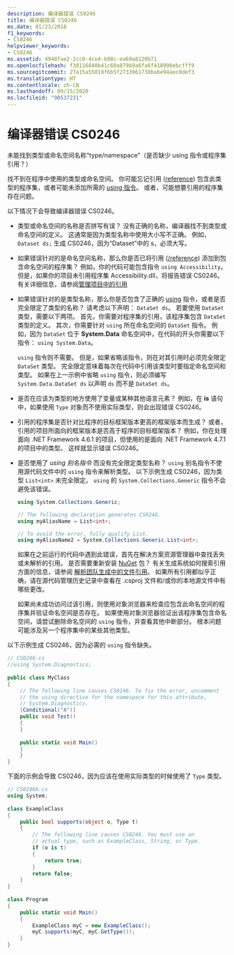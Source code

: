 ```yaml
---
description: 编译器错误 CS0246
title: 编译器错误 CS0246
ms.date: 01/23/2018
f1_keywords:
- CS0246
helpviewer_keywords:
- CS0246
ms.assetid: 4948fae2-2cc0-4ce4-b98c-ea69a8120b71
ms.openlocfilehash: f38116840b41c60a879b9a6fa6f418990ebcfff9
ms.sourcegitcommit: 27a15a55019f6b5f2733961738babe94aec0def3
ms.translationtype: HT
ms.contentlocale: zh-CN
ms.lasthandoff: 09/15/2020
ms.locfileid: "90537231"
---
```

# <a name="compiler-error-cs0246"></a>编译器错误 CS0246

未能找到类型或命名空间名称“type/namespace”（是否缺少 using 指令或程序集引用？）  
  
找不到在程序中使用的类型或命名空间。 你可能忘记引用 ([reference](../compiler-options/reference-compiler-option.md)) 包含此类型的程序集，或者可能未添加所需的 [using 指令](../keywords/using-directive.md)。  或者，可能想要引用的程序集存在问题。  
  
以下情况下会导致编译器错误 CS0246。  
  
- 类型或命名空间的名称是否拼写有误？ 没有正确的名称，编译器找不到类型或命名空间的定义。 这通常是因为类型名称中使用大小写不正确。 例如， `Dataset ds;` 生成 CS0246，因为“Dataset”中的 s，必须大写。  
  
- 如果错误针对的是命名空间名称，那么你是否已将引用 ([/reference](../compiler-options/reference-compiler-option.md)) 添加到包含命名空间的程序集？ 例如，你的代码可能包含指令 `using Accessibility`。 但是，如果你的项目未引用程序集 Accessibility.dll，将报告错误 CS0246。 有关详细信息，请参阅[管理项目中的引用](/visualstudio/ide/managing-references-in-a-project)  
  
- 如果错误针对的是类型名称，那么你是否包含了正确的 [using](../keywords/using-directive.md) 指令，或者是否完全限定了类型的名称？ 请考虑以下声明： `DataSet ds`。 若要使用 `DataSet` 类型，需要以下两项。 首先，你需要对程序集的引用，该程序集包含 `DataSet` 类型的定义。 其次，你需要针对 `using` 所在命名空间的 `DataSet` 指令。 例如，因为 `DataSet` 位于 **System.Data** 命名空间中，在代码的开头你需要以下指令： `using System.Data`。  
  
     `using` 指令则不需要。 但是，如果省略该指令，则在对其引用时必须完全限定 `DataSet` 类型。 完全限定意味着每次在代码中引用该类型时要指定命名空间和类型。 如果在上一示例中省略 `using` 指令，则必须编写 `System.Data.DataSet ds` 以声明 `ds` 而不是 `DataSet ds`。  
  
- 是否在应该为类型的地方使用了变量或某种其他语言元素？ 例如，在 **is** 语句中，如果使用 `Type` 对象而不使用实际类型，则会出现错误 CS0246。  

- 引用的程序集是否针对比程序的目标框架版本更高的框架版本而生成？ 或者，引用的项目所面向的框架版本是否高于程序的目标框架版本？ 例如，你在处理面向 .NET Framework 4.6.1 的项目，但使用的是面向 .NET Framework 4.7.1 的项目中的类型。 这样就显示错误 CS0246。
  
- 是否使用了 *using 别名指令* 而没有完全限定类型名称？ `using` 别名指令不使用源代码文件中的 `using` 指令来解析类型。 以下示例生成 CS0246，因为类型 `List<int>` 未完全限定。 `using` 的 `System.Collections.Generic` 指令不会避免该错误。  
  
    ```csharp  
    using System.Collections.Generic;  
  
    // The following declaration generates CS0246.  
    using myAliasName = List<int>;
  
    // To avoid the error, fully qualify List.  
    using myAliasName2 = System.Collections.Generic.List<int>;  
    ```  
  
     如果在之前运行的代码中遇到此错误，首先在解决方案资源管理器中查找丢失或未解析的引用。 是否需要重新安装 [NuGet](https://www.nuget.org/) 包？ 有关生成系统如何搜索引用方面的信息，请参阅 [解析团队生成中的文件引用](/archive/blogs/manishagarwal/resolving-file-references-in-team-build-part-2)。 如果所有引用都似乎正确，请在源代码管理历史记录中查看在 .csproj 文件和/或你的本地源文件中有哪些更改。  
  
     如果尚未成功访问过该引用，则使用对象浏览器来检查应包含此命名空间的程序集并验证命名空间是否存在。 如果使用对象浏览器验证出该程序集包含命名空间，请尝试删除命名空间的 `using` 指令，并查看其他中断部分。 根本问题可能涉及另一个程序集中的某些其他类型。  
  
以下示例生成 CS0246，因为必需的 `using` 指令缺失。  
  
```csharp  
// CS0246.cs  
//using System.Diagnostics;  
  
public class MyClass  
{  
    // The following line causes CS0246. To fix the error, uncomment  
    // the using directive for the namespace for this attribute,  
    // System.Diagnostics.  
    [Conditional("A")]  
    public void Test()  
    {  
    }  
  
    public static void Main()  
    {  
    }  
}  
```  
  
下面的示例会导致 CS0246，因为应该在使用实际类型的时候使用了 `Type` 类型。  
  
```csharp  
// CS0246b.cs  
using System;  
  
class ExampleClass  
{  
    public bool supports(object o, Type t)  
    {  
        // The following line causes CS0246. You must use an  
        // actual type, such as ExampleClass, String, or Type.  
        if (o is t)  
        {  
            return true;  
        }  
        return false;  
    }  
}  
  
class Program  
{  
    public static void Main()  
    {  
        ExampleClass myC = new ExampleClass();  
        myC.supports(myC, myC.GetType());  
    }  
}  
```
